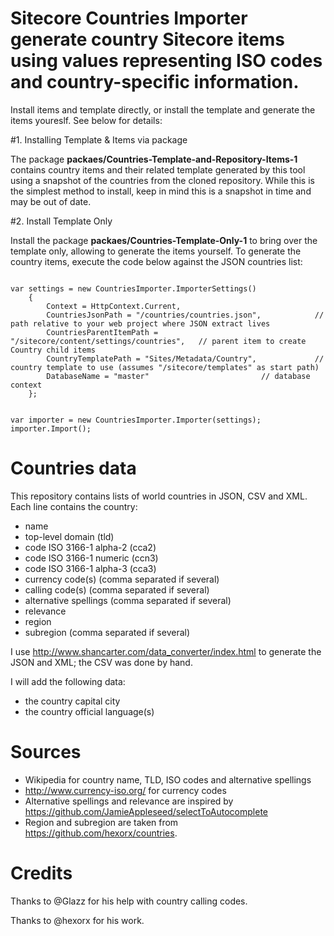 # Sitecore Countries Importer generate country Sitecore items using values representing ISO codes and country-specific information.

Install items and template directly, or install the template and generate the items youreslf. See below for details:

#1. Installing Template & Items via package

The package **packaes/Countries-Template-and-Repository-Items-1** contains country items and their related template generated by this tool using a snapshot of the countries from the cloned repository. While this is the simplest method to install, keep in mind this is a snapshot in time and may be out of date.

#2. Install Template Only

Install the package **packaes/Countries-Template-Only-1** to bring over the template only, allowing to generate the items yourself. To generate the country items, execute the code below against the JSON countries list:

<code>
var settings = new CountriesImporter.ImporterSettings()
	{
		Context = HttpContext.Current,
		CountriesJsonPath = "/countries/countries.json",			// path relative to your web project where JSON extract lives
		CountriesParentItemPath = "/sitecore/content/settings/countries",	// parent item to create Country child items
		CountryTemplatePath = "Sites/Metadata/Country",				// country template to use (assumes "/sitecore/templates" as start path)
		DatabaseName = "master"							// database context
	};

var importer = new CountriesImporter.Importer(settings);
importer.Import();
</code>

# Countries data
This repository contains lists of world countries in JSON, CSV and XML. Each line contains the country:

 - name
 - top-level domain (tld)
 - code ISO 3166-1 alpha-2 (cca2)
 - code ISO 3166-1 numeric (ccn3)
 - code ISO 3166-1 alpha-3 (cca3)
 - currency code(s) (comma separated if several)
 - calling code(s) (comma separated if several)
 - alternative spellings (comma separated if several)
 - relevance
 - region
 - subregion (comma separated if several)

I use http://www.shancarter.com/data_converter/index.html to generate the JSON and XML; the CSV was done by hand.

I will add the following data:
 - the country capital city
 - the country official language(s)

# Sources
 - Wikipedia for country name, TLD, ISO codes and alternative spellings
 - http://www.currency-iso.org/ for currency codes
 - Alternative spellings and relevance are inspired by https://github.com/JamieAppleseed/selectToAutocomplete
 - Region and subregion are taken from https://github.com/hexorx/countries.

# Credits
Thanks to @Glazz for his help with country calling codes.

Thanks to @hexorx for his work.